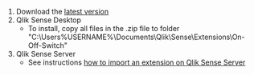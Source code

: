 1. Download the [latest version](https://github.com/stefanwalther/sense-on-off-switch/raw/master/build/swr-on-off-switch_latest.zip)
2. Qlik Sense Desktop
	* To install, copy all files in the .zip file to folder "C:\Users\%USERNAME%\Documents\Qlik\Sense\Extensions\On-Off-Switch"
3. Qlik Sense Server
	* See instructions [how to import an extension on Qlik Sense Server](http://help.qlik.com/sense/en-US/online/#../Subsystems/Qlik_Management_Console_help/Content/QMC_Resources_Extensions_AddingExtensions.htm?Highlight=extension)
